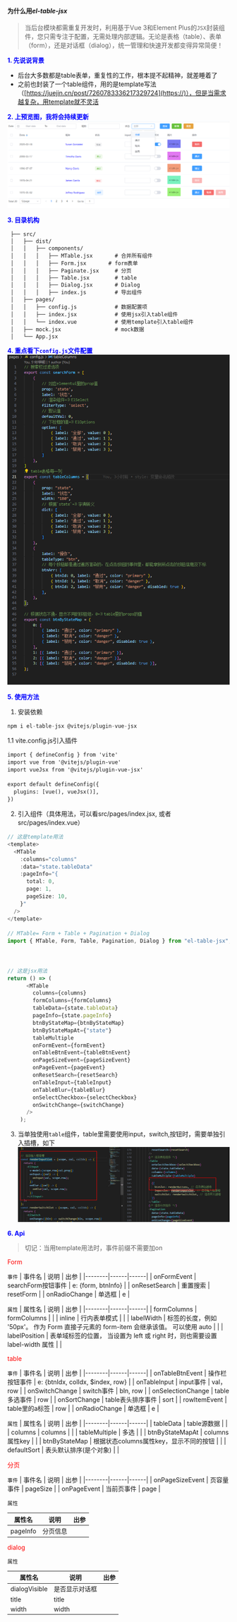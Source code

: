 #### 为什么用*el-table-jsx*
>当后台模块都需重复开发时，利用基于Vue 3和Element Plus的`JSX`封装组件，您只需专注于配置，无需处理内部逻辑。无论是表格（table）、表单（form），还是对话框（dialog），统一管理和快速开发都变得异常简便！

**<span style="color:blue;">1. 先说说背景</span>**
   
   - 后台大多数都是table表单，重复性的工作，根本提不起精神，就差睡着了
   - 之前也封装了一个table组件，用的是template写法（[https://juejin.cn/post/7260783336217329724](https://)），但是当需求越复杂，用template就不灵活

**<span style="color:blue;">2. 上预览图，我将会持续更新</span>**
![示例图片](../../public/image.png)

**<span style="color:blue;">3. 目录机构</span>**
  ```
   ├── src/
   │   ├── dist/
   │   │   ├── components/          
   │   │   │   ├── MTable.jsx       # 合并所有组件
   │   │   │   ├── Form.jsx       # form表单
   │   │   │   ├── Paginate.jsx     # 分页
   │   │   │   ├── Table.jsx        # table
   │   │   │   ├── Dialog.jsx       # Dialog
   │   │   │   ├── index.js         # 导出组件
   │   ├── pages/
   │   │   ├── config.js            # 数据配置项
   │   │   ├── index.jsx            # 使用jsx引入table组件
   │   │   └── index.vue            # 使用template引入table组件
   │   ├── mock.jsx                 # mock数据
   │   └── App.jsx

  ```
  **<span style="color:blue;">4. 重点看下`config.js`文件配置</span>**
![示例图片](../../public/info.png)

**<span style="color:blue;">5. 使用方法</span>**
1. 安装依赖
```js
npm i el-table-jsx @vitejs/plugin-vue-jsx
```

1.1 vite.config.js引入插件

```html
import { defineConfig } from 'vite'
import vue from '@vitejs/plugin-vue'
import vueJsx from '@vitejs/plugin-vue-jsx'

export default defineConfig({
  plugins: [vue(), vueJsx()],
})

```
2. 引入组件（具体用法，可以看src/pages/index.jsx, 或者src/pages/index.vue）
```js
// 这是template用法
<template>
  <MTable
    :columns="columns"
    :data="state.tableData"
    :pageInfo="{
      total: 0,
      page: 1,
      pageSize: 10,
    }"
  />
</template>

// MTable= Form + Table + Pagination + Dialog
import { MTable, Form, Table, Pagination, Dialog } from "el-table-jsx";



// 这是jsx用法
return () => (
      <MTable
        columns={columns}
        formColumns={formColumns}
        tableData={state.tableData}
        pageInfo={state.pageInfo}
        btnByStateMap={btnByStateMap}
        btnByStateMapAt={"state"}
        tableMultiple
        onFormEvent={formEvent}
        onTableBtnEvent={tableBtnEvent}
        onPageSizeEvent={pageSizeEvent}
        onPageEvent={pageEvent}
        onResetSearch={resetSearch}
        onTableInput={tableInput}
        onTableBlur={tableBlur}
        onSelectCheckbox={selectCheckbox}
        onSwitchChange={switchChange}
      />
    );
```
3. 当单独使用`table`组件，table里需要使用input，switch,按钮时，需要单独引入插槽，如下
![示例图片](../../public/cc.jpg)


**<span style="color:blue;">6. Api</span>**
>切记：当用template用法时，事件前缀不需要加on

 <span style="color:red;">Form</span>

`事件`
| 事件名   | 说明 | 出参 |
|--------|------|------|
| onFormEvent   | searchForm按钮事件   | e: {form, btnInfo}   |
| onResetSearch   | 重置搜索   | resetForm |
| onRadioChange   | 单选框   | e |

`属性`
| 属性名   | 说明 | 出参 |
|--------|------|------|
| formColumns   | formColumns   |  |
| inline   | 行内表单模式   |  |
| labelWidth   | 标签的长度，例如 '50px'。 作为 Form 直接子元素的 form-item 会继承该值。 可以使用 auto   |  |
| labelPosition   | 表单域标签的位置， 当设置为 left 或 right 时，则也需要设置 label-width 属性   |  |

<span style="color:red;">table</span>

`事件`
| 事件名   | 说明 | 出参 |
|--------|------|------|
| onTableBtnEvent   | 操作栏按钮事件   | e: {btnIdx, colIdx, $index, row}   |
| onTableInput   | input事件   | val， row |
| onSwitchChange   | switch事件   | bln, row |
| onSelectionChange   | table多选事件   | row |
| onSortChange   | table表头排序事件   | sort |
| rowItemEvent   | table里的a标签   | row |
| onRadioChange   | 单选框   | e |

`属性`
| 属性名   | 说明 | 出参 |
|--------|------|------|
| tableData   | table源数据   |  |
| columns   | columns   |  |
| tableMultiple   | 多选   |  |
| btnByStateMapAt   |  columns属性key  |  |
| btnByStateMap   | 根据状态columns属性key，显示不同的按钮   |  |
| defaultSort   | 表头默认排序(是个对象)   |  |

<span style="color:red;">分页</span>

`事件`
| 事件名   | 说明 | 出参 |
|--------|------|------|
| onPageSizeEvent   | 页容量事件   | pageSize   |
| onPageEvent   | 当前页事件   | page |

`属性`

| 属性名   | 说明 | 出参 |
|--------|------|------|
| pageInfo   | 分页信息   |  |


<span style="color:red;">dialog</span>


`属性`

| 属性名   | 说明 | 出参 |
|--------|------|------|
| dialogVisible   | 是否显示对话框   |  |
| title   | title   |  |
| width   | width   |  |